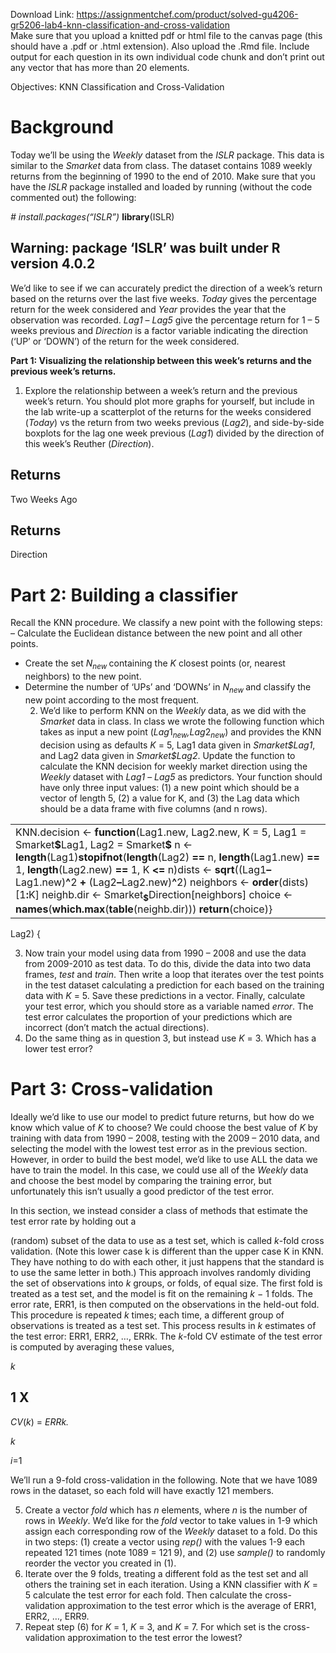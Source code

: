 Download Link: https://assignmentchef.com/product/solved-gu4206-gr5206-lab4-knn-classification-and-cross-validation
<br>
Make sure that you upload a knitted pdf or html file to the canvas page (this should have a .pdf or .html extension). Also upload the .Rmd file. Include output for each question in its own individual code chunk and don’t print out any vector that has more than 20 elements.

Objectives: KNN Classification and Cross-Validation

<h1>Background</h1>

Today we’ll be using the <em>Weekly </em>dataset from the <em>ISLR </em>package. This data is similar to the <em>Smarket </em>data from class. The dataset contains 1089 weekly returns from the beginning of 1990 to the end of 2010. Make sure that you have the <em>ISLR </em>package installed and loaded by running (without the code commented out) the following:

<em># install.packages(“ISLR”) </em><strong>library</strong>(ISLR)

## Warning: package ‘ISLR’ was built under R version 4.0.2

We’d like to see if we can accurately predict the direction of a week’s return based on the returns over the last five weeks. <em>Today </em>gives the percentage return for the week considered and <em>Year </em>provides the year that the observation was recorded. <em>Lag1 </em>– <em>Lag5 </em>give the percentage return for 1 – 5 weeks previous and <em>Direction </em>is a factor variable indicating the direction (‘UP’ or ‘DOWN’) of the return for the week considered.

<strong>Part 1: Visualizing the relationship between this week’s returns and the previous week’s returns.</strong>

<ol>

 <li>Explore the relationship between a week’s return and the previous week’s return. You should plot more graphs for yourself, but include in the lab write-up a scatterplot of the returns for the weeks considered (<em>Today</em>) vs the return from two weeks previous (<em>Lag2</em>), and side-by-side boxplots for the lag one week previous (<em>Lag1</em>) divided by the direction of this week’s Reuther (<em>Direction</em>).</li>

</ol>

<h2>Returns</h2>

Two Weeks Ago

<h2>Returns</h2>

Direction

<h1>Part 2: Building a classifier</h1>

Recall the KNN procedure. We classify a new point with the following steps: – Calculate the Euclidean distance between the new point and all other points.

<ul>

 <li>Create the set <em>N<sub>new </sub></em>containing the <em>K </em>closest points (or, nearest neighbors) to the new point.</li>

 <li>Determine the number of ‘UPs’ and ‘DOWNs’ in <em>N<sub>new </sub></em>and classify the new point according to the most frequent.

  <ol start="2">

   <li>We’d like to perform KNN on the <em>Weekly </em>data, as we did with the <em>Smarket </em>data in class. In class we wrote the following function which takes as input a new point (<em>Lag</em>1<em><sub>new</sub>,Lag</em>2<em><sub>new</sub></em>) and provides the KNN decision using as defaults <em>K </em>= 5, Lag1 data given in <em>Smarket$Lag1</em>, and Lag2 data given in <em>Smarket$Lag2</em>. Update the function to calculate the KNN decision for weekly market direction using the <em>Weekly </em>dataset with <em>Lag1 </em>– <em>Lag5 </em>as predictors. Your function should have only three input values: (1) a new point which should be a vector of length 5, (2) a value for K, and (3) the Lag data which should be a data frame with five columns (and n rows).</li>

  </ol></li>

</ul>

<table width="632">

 <tbody>

  <tr>

   <td width="632">KNN.decision &lt;- <strong>function</strong>(Lag1.new, Lag2.new, K = 5, Lag1 = Smarket<strong>$</strong>Lag1, Lag2 = Smarket<strong>$ </strong>n &lt;- <strong>length</strong>(Lag1)<strong>stopifnot</strong>(<strong>length</strong>(Lag2) <strong>== </strong>n, <strong>length</strong>(Lag1.new) <strong>== </strong>1, <strong>length</strong>(Lag2.new) <strong>== </strong>1, K <strong>&lt;= </strong>n)dists &lt;- <strong>sqrt</strong>((Lag1<strong>–</strong>Lag1.new)<strong>^</strong>2 <strong>+ </strong>(Lag2<strong>–</strong>Lag2.new)<strong>^</strong>2) neighbors &lt;- <strong>order</strong>(dists)[1<strong>:</strong>K] neighb.dir &lt;- Smarket<strong><sub>$</sub></strong>Direction[neighbors] choice         &lt;- <strong>names</strong>(<strong>which.max</strong>(<strong>table</strong>(neighb.dir))) <strong>return</strong>(choice)}</td>

  </tr>

 </tbody>

</table>

Lag2) {

<ol start="3">

 <li>Now train your model using data from 1990 – 2008 and use the data from 2009-2010 as test data. To do this, divide the data into two data frames, <em>test </em>and <em>train</em>. Then write a loop that iterates over the test points in the test dataset calculating a prediction for each based on the training data with <em>K </em>= 5. Save these predictions in a vector. Finally, calculate your test error, which you should store as a variable named <em>error</em>. The test error calculates the proportion of your predictions which are incorrect (don’t match the actual directions).</li>

 <li>Do the same thing as in question 3, but instead use <em>K </em>= 3. Which has a lower test error?</li>

</ol>

<h1>Part 3: Cross-validation</h1>

Ideally we’d like to use our model to predict future returns, but how do we know which value of <em>K </em>to choose? We could choose the best value of <em>K </em>by training with data from 1990 – 2008, testing with the 2009 – 2010 data, and selecting the model with the lowest test error as in the previous section. However, in order to build the best model, we’d like to use ALL the data we have to train the model. In this case, we could use all of the <em>Weekly </em>data and choose the best model by comparing the training error, but unfortunately this isn’t usually a good predictor of the test error.

In this section, we instead consider a class of methods that estimate the test error rate by holding out a

(random) subset of the data to use as a test set, which is called <em>k</em>-fold cross validation. (Note this lower case k is different than the upper case K in KNN. They have nothing to do with each other, it just happens that the standard is to use the same letter in both.) This approach involves randomly dividing the set of observations into <em>k </em>groups, or folds, of equal size. The first fold is treated as a test set, and the model is fit on the remaining <em>k − </em>1 folds. The error rate, ERR1, is then computed on the observations in the held-out fold. This procedure is repeated <em>k </em>times; each time, a different group of observations is treated as a test set. This process results in <em>k </em>estimates of the test error: ERR1, ERR2, …, ERRk. The <em>k</em>-fold CV estimate of the test error is computed by averaging these values,

<em>k</em>

<h2>1 X</h2>

<em>CV</em>(<em>k</em>) =     <em>         ERR</em><em>k.</em>

<em>k</em>

<em>i</em>=1

We’ll run a 9-fold cross-validation in the following. Note that we have 1089 rows in the dataset, so each fold will have exactly 121 members.

<ol start="5">

 <li>Create a vector <em>fold </em>which has <em>n </em>elements, where <em>n </em>is the number of rows in <em>Weekly</em>. We’d like for the <em>fold </em>vector to take values in 1-9 which assign each corresponding row of the <em>Weekly </em>dataset to a fold. Do this in two steps: (1) create a vector using <em>rep() </em>with the values 1-9 each repeated 121 times (note 1089 = 121 9), and (2) use <em>sample() </em>to randomly reorder the vector you created in (1).</li>

 <li>Iterate over the 9 folds, treating a different fold as the test set and all others the training set in each iteration. Using a KNN classifier with <em>K </em>= 5 calculate the test error for each fold. Then calculate the cross-validation approximation to the test error which is the average of ERR1, ERR2, …, ERR9.</li>

 <li>Repeat step (6) for <em>K </em>= 1, <em>K </em>= 3, and <em>K </em>= 7. For which set is the cross-validation approximation to the test error the lowest?</li>

</ol>
